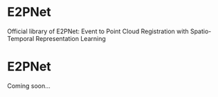 # E2PNet
Official library of E2PNet: Event to Point Cloud Registration with Spatio-Temporal Representation Learning
# E2PNet



Coming soon...
